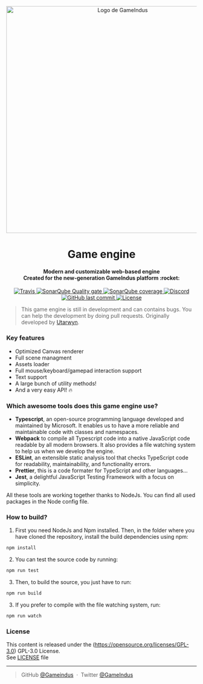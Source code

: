 <p align="center">
    <img src="https://i.imgur.com/2Ax3HgL.png" alt="Logo de GameIndus" width="600">
</p>

<h1 align="center">Game engine</h1>
<h4 align="center">
Modern and customizable web-based engine
<br>
Created for the new-generation GameIndus platform :rocket:
</h4>

<p align="center">
    <a href="https://travis-ci.com/gameindus/engine">
        <img src="https://img.shields.io/travis/com/gameindus/engine.svg" alt="Travis">
    </a>
    <a href="https://sonarcloud.io/dashboard?id=fr.gameindus.engine">
        <img src="https://sonarcloud.io/api/project_badges/measure?project=fr.gameindus.engine&metric=alert_status" alt="SonarQube Quality gate">
    </a>
    <a href="https://sonarcloud.io/dashboard?id=fr.gameindus.engine">
        <img src="https://sonarcloud.io/api/project_badges/measure?project=fr.gameindus.engine&metric=coverage" alt="SonarQube coverage">
    </a>
    <a href="https://discord.gg/fvYYeD5">
        <img src="https://img.shields.io/discord/177737791680151553.svg" alt="Discord">
    </a>
    <br>
    <a href="https://github.com/GameIndus/engine/commits/develop">
        <img src="https://img.shields.io/github/last-commit/GameIndus/engine/develop.svg" alt="GitHub last commit">
    </a>
    <a href="https://github.com/GameIndus/engine/blob/master/LICENSE.md">
        <img src="https://img.shields.io/badge/License-GPL--3.0-green.svg" alt="License">
    </a>
</p>

>
> This game engine is still in development and can contains bugs. You can help the development by doing pull requests.
> Originally developed by [Utarwyn](https://github.com/utarwyn). 
>

### Key features ###

- Optimized Canvas renderer
- Full scene managment
- Assets loader
- Full mouse/keyboard/gamepad interaction support
- Text support
- A large bunch of utility methods!
- And a very easy API! :fire:

### Which awesome tools does this game engine use? ###

* **Typescript**, an open-source programming language developed and maintained by Microsoft. It enables us to have a more reliable and maintainable code with classes and namespaces.
* **Webpack** to compile all Typescript code into a native JavaScript code readable by all modern browsers. It also provides a file watching system to help us when we develop the engine.
* **ESLint**, an extensible static analysis tool that checks TypeScript code for readability, maintainability, and functionality errors.
* **Prettier**, this is a code formater for TypeScript and other languages...
* **Jest**, a delightful JavaScript Testing Framework with a focus on simplicity.

All these tools are working together thanks to NodeJs. You can find all used packages in the Node config file.

### How to build? ###

1. First you need NodeJs and Npm installed. Then, in the folder where you have cloned
the repository, install the build dependencies using npm:
```sh
npm install
```

2. You can test the source code by running:
```sh
npm run test
```

3. Then, to build the source, you just have to run:
```sh
npm run build
```

3. If you prefer to compile with the file watching system, run:
```sh
npm run watch
```

### License ###

This content is released under the (https://opensource.org/licenses/GPL-3.0) GPL-3.0 License.\
See [LICENSE](https://github.com/GameIndus/engine/blob/master/LICENSE) file

---

> GitHub [@Gameindus](https://github.com/gameindus) &nbsp;&middot;&nbsp;
> Twitter [@GameIndus](https://twitter.com/GameIndus)
